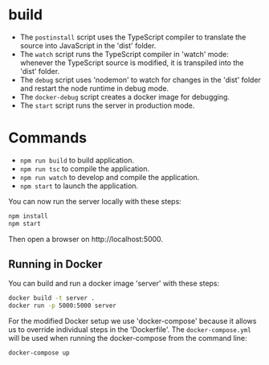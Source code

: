 # build
- The `postinstall` script uses the TypeScript compiler to translate the source into JavaScript in the 'dist' folder.
- The `watch` script runs the TypeScript compiler in 'watch' mode: whenever the TypeScript source is modified, it is transpiled into the 'dist' folder.
- The `debug` script uses 'nodemon' to watch for changes in the 'dist' folder and restart the node runtime in debug mode.
- The `docker-debug` script creates a docker image for debugging.
- The `start` script runs the server in production mode.
# Commands 
- `npm run build` to build application.
- `npm run tsc` to compile the application.
- `npm run watch` to develop and compile the application.
- `npm start` to launch the application.


You can now run the server locally with these steps:
```sh
npm install
npm start
```
Then open a browser on http://localhost:5000.

## Running in Docker
You can build and run a docker image 'server' with these steps:

```sh
docker build -t server .
docker run -p 5000:5000 server
```
For the modified Docker setup we use 'docker-compose' because it allows us to override individual steps in the 'Dockerfile'.
The `docker-compose.yml` will be used when running the docker-compose from the command line:
```sh
docker-compose up
```


<!-- https://github.com/Microsoft/vscode-recipes/tree/master/Docker-TypeScript -->